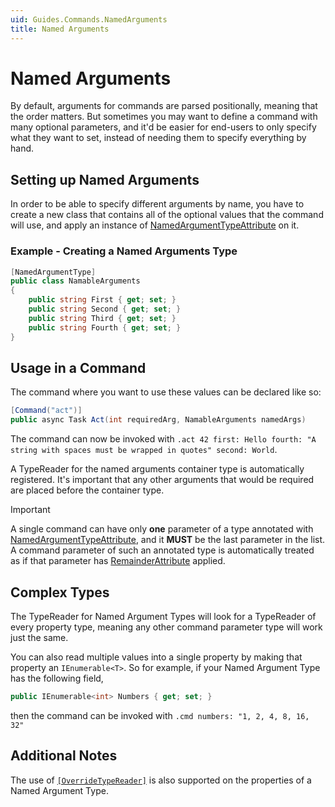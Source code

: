 ```yaml
---
uid: Guides.Commands.NamedArguments
title: Named Arguments
---
```


# Named Arguments

By default, arguments for commands are parsed positionally, meaning
that the order matters. But sometimes you may want to define a command
with many optional parameters, and it'd be easier for end-users
to only specify what they want to set, instead of needing them
to specify everything by hand.

## Setting up Named Arguments

In order to be able to specify different arguments by name, you have
to create a new class that contains all of the optional values that
the command will use, and apply an instance of
[NamedArgumentTypeAttribute] on it.

### Example - Creating a Named Arguments Type

```cs
[NamedArgumentType]
public class NamableArguments
{
    public string First { get; set; }
    public string Second { get; set; }
    public string Third { get; set; }
    public string Fourth { get; set; }
}
```

## Usage in a Command

The command where you want to use these values can be declared like so:
```cs
[Command("act")]
public async Task Act(int requiredArg, NamableArguments namedArgs)
```

The command can now be invoked with
`.act 42 first: Hello fourth: "A string with spaces must be wrapped in quotes" second: World`.

A TypeReader for the named arguments container type is
automatically registered.
It's important that any other arguments that would be required
are placed before the container type.

> [!IMPORTANT]
> A single command can have only __one__ parameter of a
> type annotated with [NamedArgumentTypeAttribute], and it
> **MUST** be the last parameter in the list.
> A command parameter of such an annotated type
> is automatically treated as if that parameter
> has [RemainderAttribute](xref:Discord.Commands.RemainderAttribute)
> applied.

## Complex Types

The TypeReader for Named Argument Types will look for a TypeReader
of every property type, meaning any other command parameter type
will work just the same.

You can also read multiple values into a single property
by making that property an `IEnumerable<T>`. So for example, if your
Named Argument Type has the following field,
```cs
public IEnumerable<int> Numbers { get; set; }
```
then the command can be invoked with
`.cmd numbers: "1, 2, 4, 8, 16, 32"`

## Additional Notes

The use of [`[OverrideTypeReader]`](xref:Discord.Commands.OverrideTypeReaderAttribute)
is also supported on the properties of a Named Argument Type.

[NamedArgumentTypeAttribute]: xref:Discord.Commands.NamedArgumentTypeAttribute
